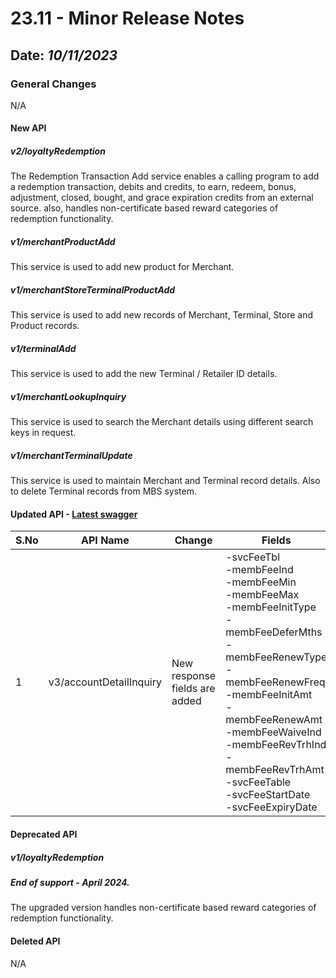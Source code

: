 # 23.11 - Minor Release Notes

## Date: *10/11/2023*

### General Changes

N/A

#### New API

##### *v2/loyaltyRedemption*

The Redemption Transaction Add service enables a calling program to add a redemption transaction, debits and credits, to earn, redeem, bonus, adjustment, closed, bought, and grace expiration credits from an external source. also, handles non-certificate based reward categories of redemption functionality.

##### *v1/merchantProductAdd*

This service is used to add new product for Merchant.

##### *v1/merchantStoreTerminalProductAdd*

This service is used to add new records of Merchant, Terminal, Store and Product records.

##### *v1/terminalAdd*

This service is used to add the new Terminal / Retailer ID details.

##### *v1/merchantLookupInquiry*

This service is used to search the Merchant details using different search keys in request.

##### *v1/merchantTerminalUpdate*

This service is used to maintain Merchant and Terminal record details. Also to delete Terminal records from MBS system.

#### Updated API - [Latest swagger](https://fiserv.github.io/firstvision-emea/assets/swagger/api.html?file=uat.yaml)

| S.No | API Name                           | Change                                                | Fields                                                                                                                                                                                                                                                                                                                                               |
|------|------------------------------------|-------------------------------------------------------|------------------------------------------------------------------------------------------------------------------------------------------------------------------------------------------------------------------------------------------------------------------------------------------------------------------------------------------------------|
| 1    | v3/accountDetailInquiry            | New response fields are added                         | -svcFeeTbl</br> -membFeeInd </br> -membFeeMin </br> -membFeeMax </br> -membFeeInitType </br> -membFeeDeferMths </br> -membFeeRenewType </br> -membFeeRenewFreq </br> -membFeeInitAmt </br> -membFeeRenewAmt </br> -membFeeWaiveInd </br> -membFeeRevTrhInd </br> -membFeeRevTrhAmt </br> -svcFeeTable </br> -svcFeeStartDate </br> -svcFeeExpiryDate |

#### Deprecated API

##### v1/loyaltyRedemption

##### End of support - April 2024.

The upgraded version handles non-certificate based reward categories of redemption functionality.

#### Deleted API

N/A
